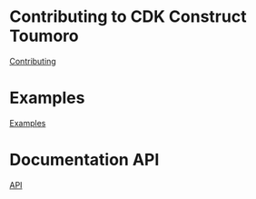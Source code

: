 # Contributing to CDK Construct Toumoro

[Contributing](CONTRIBUTING.md)

# Examples

[Examples](examples/README.md)

# Documentation API

[API](API.md)
